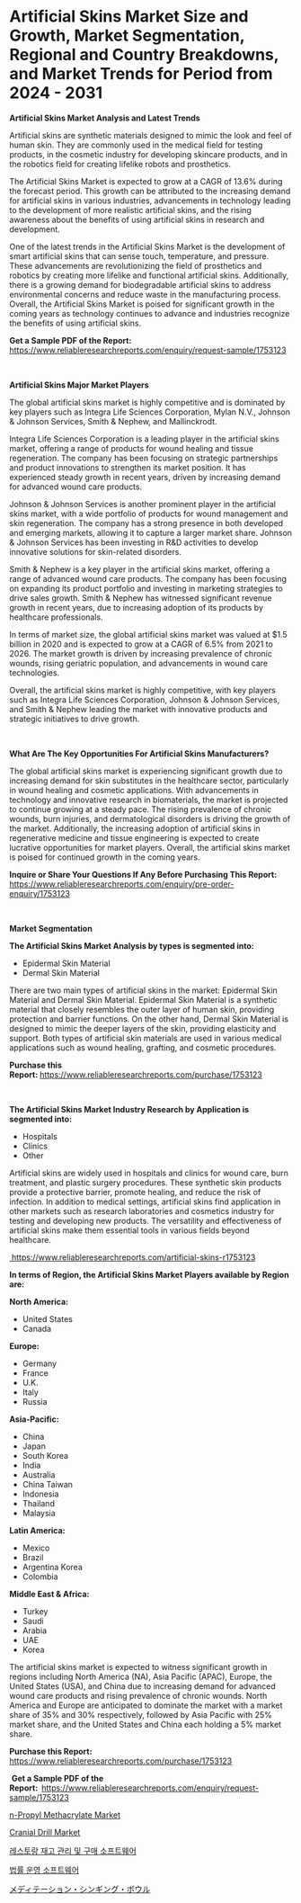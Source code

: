 <p><h1>Artificial Skins Market Size and Growth, Market Segmentation, Regional and Country Breakdowns, and Market Trends for Period from 2024 -  2031</h1></p><p><strong>Artificial Skins Market Analysis and Latest Trends</strong></p>
<p><p>Artificial skins are synthetic materials designed to mimic the look and feel of human skin. They are commonly used in the medical field for testing products, in the cosmetic industry for developing skincare products, and in the robotics field for creating lifelike robots and prosthetics.</p><p>The Artificial Skins Market is expected to grow at a CAGR of 13.6% during the forecast period. This growth can be attributed to the increasing demand for artificial skins in various industries, advancements in technology leading to the development of more realistic artificial skins, and the rising awareness about the benefits of using artificial skins in research and development.</p><p>One of the latest trends in the Artificial Skins Market is the development of smart artificial skins that can sense touch, temperature, and pressure. These advancements are revolutionizing the field of prosthetics and robotics by creating more lifelike and functional artificial skins. Additionally, there is a growing demand for biodegradable artificial skins to address environmental concerns and reduce waste in the manufacturing process. Overall, the Artificial Skins Market is poised for significant growth in the coming years as technology continues to advance and industries recognize the benefits of using artificial skins.</p></p>
<p><strong>Get a Sample PDF of the Report:&nbsp;</strong> <a href="https://www.reliableresearchreports.com/enquiry/request-sample/1753123">https://www.reliableresearchreports.com/enquiry/request-sample/1753123</a></p>
<p>&nbsp;</p>
<p><strong>Artificial Skins Major Market Players</strong></p>
<p><p>The global artificial skins market is highly competitive and is dominated by key players such as Integra Life Sciences Corporation, Mylan N.V., Johnson & Johnson Services, Smith & Nephew, and Mallinckrodt.</p><p>Integra Life Sciences Corporation is a leading player in the artificial skins market, offering a range of products for wound healing and tissue regeneration. The company has been focusing on strategic partnerships and product innovations to strengthen its market position. It has experienced steady growth in recent years, driven by increasing demand for advanced wound care products.</p><p>Johnson & Johnson Services is another prominent player in the artificial skins market, with a wide portfolio of products for wound management and skin regeneration. The company has a strong presence in both developed and emerging markets, allowing it to capture a larger market share. Johnson & Johnson Services has been investing in R&D activities to develop innovative solutions for skin-related disorders.</p><p>Smith & Nephew is a key player in the artificial skins market, offering a range of advanced wound care products. The company has been focusing on expanding its product portfolio and investing in marketing strategies to drive sales growth. Smith & Nephew has witnessed significant revenue growth in recent years, due to increasing adoption of its products by healthcare professionals.</p><p>In terms of market size, the global artificial skins market was valued at $1.5 billion in 2020 and is expected to grow at a CAGR of 6.5% from 2021 to 2026. The market growth is driven by increasing prevalence of chronic wounds, rising geriatric population, and advancements in wound care technologies.</p><p>Overall, the artificial skins market is highly competitive, with key players such as Integra Life Sciences Corporation, Johnson & Johnson Services, and Smith & Nephew leading the market with innovative products and strategic initiatives to drive growth.</p></p>
<p>&nbsp;</p>
<p><strong>What Are The Key Opportunities For Artificial Skins Manufacturers?</strong></p>
<p><p>The global artificial skins market is experiencing significant growth due to increasing demand for skin substitutes in the healthcare sector, particularly in wound healing and cosmetic applications. With advancements in technology and innovative research in biomaterials, the market is projected to continue growing at a steady pace. The rising prevalence of chronic wounds, burn injuries, and dermatological disorders is driving the growth of the market. Additionally, the increasing adoption of artificial skins in regenerative medicine and tissue engineering is expected to create lucrative opportunities for market players. Overall, the artificial skins market is poised for continued growth in the coming years.</p></p>
<p><strong>Inquire or Share Your Questions If Any Before Purchasing This Report:</strong> <a href="https://www.reliableresearchreports.com/enquiry/pre-order-enquiry/1753123">https://www.reliableresearchreports.com/enquiry/pre-order-enquiry/1753123</a></p>
<p>&nbsp;</p>
<p><strong>Market Segmentation</strong></p>
<p><strong>The Artificial Skins Market Analysis by types is segmented into:</strong></p>
<p><ul><li>Epidermal Skin Material</li><li>Dermal Skin Material</li></ul></p>
<p><p>There are two main types of artificial skins in the market: Epidermal Skin Material and Dermal Skin Material. Epidermal Skin Material is a synthetic material that closely resembles the outer layer of human skin, providing protection and barrier functions. On the other hand, Dermal Skin Material is designed to mimic the deeper layers of the skin, providing elasticity and support. Both types of artificial skin materials are used in various medical applications such as wound healing, grafting, and cosmetic procedures.</p></p>
<p><strong>Purchase this Report:&nbsp;</strong><a href="https://www.reliableresearchreports.com/purchase/1753123">https://www.reliableresearchreports.com/purchase/1753123</a></p>
<p>&nbsp;</p>
<p><strong>The Artificial Skins Market Industry Research by Application is segmented into:</strong></p>
<p><ul><li>Hospitals</li><li>Clinics</li><li>Other</li></ul></p>
<p><p>Artificial skins are widely used in hospitals and clinics for wound care, burn treatment, and plastic surgery procedures. These synthetic skin products provide a protective barrier, promote healing, and reduce the risk of infection. In addition to medical settings, artificial skins find application in other markets such as research laboratories and cosmetics industry for testing and developing new products. The versatility and effectiveness of artificial skins make them essential tools in various fields beyond healthcare.</p></p>
<p><a href="https://www.reliableresearchreports.com/artificial-skins-r1753123">&nbsp;https://www.reliableresearchreports.com/artificial-skins-r1753123</a></p>
<p><strong>In terms of Region, the Artificial Skins Market Players available by Region are:</strong></p>
<p>
    <p> <strong> North America: </strong>
        <ul>
            <li>United States</li>
            <li>Canada</li>
        </ul>
        </p> 
    <p> <strong> Europe: </strong>
        <ul>
            <li>Germany</li>
            <li>France</li>
            <li>U.K.</li>
            <li>Italy</li>
            <li>Russia</li>
        </ul>
        </p> 
    <p> <strong> Asia-Pacific: </strong>
        <ul>
            <li>China</li>
            <li>Japan</li>
            <li>South Korea</li>
            <li>India</li>
            <li>Australia</li>
            <li>China Taiwan</li>
            <li>Indonesia</li>
            <li>Thailand</li>
            <li>Malaysia</li>
        </ul>
        </p> 
    <p> <strong> Latin America: </strong>
        <ul>
            <li>Mexico</li>
            <li>Brazil</li>
            <li>Argentina Korea</li>
            <li>Colombia</li>
        </ul>
        </p> 
    <p> <strong> Middle East & Africa: </strong>
        <ul>
            <li>Turkey</li>
            <li>Saudi</li>
            <li>Arabia</li>
            <li>UAE</li>
            <li>Korea</li>
        </ul>
    </p>
    </p>
<p><p>The artificial skins market is expected to witness significant growth in regions including North America (NA), Asia Pacific (APAC), Europe, the United States (USA), and China due to increasing demand for advanced wound care products and rising prevalence of chronic wounds. North America and Europe are anticipated to dominate the market with a market share of 35% and 30% respectively, followed by Asia Pacific with 25% market share, and the United States and China each holding a 5% market share.</p></p>
<p><strong>Purchase this Report: </strong><a href="https://www.reliableresearchreports.com/purchase/1753123">https://www.reliableresearchreports.com/purchase/1753123</a></p>
<p>&nbsp;<strong>Get a Sample PDF of the Report:&nbsp;&nbsp;</strong><a href="https://www.reliableresearchreports.com/enquiry/request-sample/1753123">https://www.reliableresearchreports.com/enquiry/request-sample/1753123</a></p>
<p><strong></strong></p>
<p><p><a href="https://issuu.com/reportprime-2/docs/n-propyl-methacrylate-market-size-2030.pptx">n-Propyl Methacrylate Market</a></p><p><a href="https://github.com/joannagoyvaerts/Market-Research-Report-List-2/blob/main/cranial-drill-market.md">Cranial Drill Market</a></p><p><a href="https://github.com/GabrielBlanda5656/Market-Research-Report-List-1/blob/main/678887645130.md">레스토랑 재고 관리 및 구매 소프트웨어</a></p><p><a href="https://github.com/rick7624/Market-Research-Report-List-1/blob/main/616142945131.md">법률 운영 소프트웨어</a></p><p><a href="https://github.com/andym141978/Market-Research-Report-List-1/blob/main/263077050021.md">メディテーション・シンギング・ボウル</a></p></p>